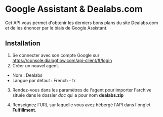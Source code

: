 # Google Assistant & Dealabs.com

Cet API vous permet d'obtenir les derniers bons plans du site Dealabs.com et de les énoncer par le biais de Google Assistant.

## Installation

1. Se connecter avec son compte Google sur https://console.dialogflow.com/api-client/#/login
2. Créer un nouvel agent.

- Nom : Dealabs
- Langue par défaut : French - fr

3. Rendez-vous dans les paramètres de l'agent pour importer l'archive située dans le dossier *doc* qui a pour nom **dealabs.zip**

4. Renseignez l'URL sur laquelle vous avez hébergé l'API dans l'onglet **Fulfillment**.




